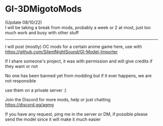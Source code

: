 # GI-3DMigotoMods
 
 
(Update 08/10/22)  
I will be taking a break from mods, probably a week or 2 at most, just too much work and busy with other stuff  
  
--------------------
  
I will post (mostly) OC mods for a certain anime game here, use with https://github.com/SilentNightSound/GI-Model-Importer   

If I share someone's project, it was with permission and will give credits if they want or not  
  
No one has been banned yet from modding but if it ever happens, we are not responsible  

use them on a private server :)
  
Join the Discord for more mods, help or just chatting https://discord.gg/agmg  

If you have any request, ping me in the server or DM, if possible please send the model since it will make it much easier
